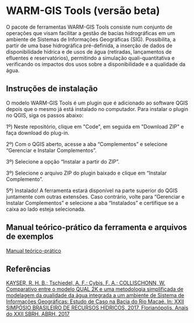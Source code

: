 # WARM-GIS Tools (versão beta)
 
O pacote de ferramentas WARM-GIS Tools consiste num conjunto de operações que visam facilitar a gestão de bacias hidrográficas em um ambiente de Sistemas de Informações Geográficas (SIG). Possibilita, a partir de uma base hidrográfica pré-definida, a inserção de dados de disponibilidade hídrica e de usos de água (retiradas, lançamentos de efluentes e reservatórios), permitindo a simulação quali-quantitativa e verificando os impactos dos usos sobre a disponibilidade e a qualidade da água. 

## Instruções de instalação

O modelo WARM-GIS Tools é um plugin que é adicionado ao software QGIS depois que o mesmo já está instalado no computador. Para instalar o plugin no QGIS, siga os passos abaixo:

1º) Neste repositório, clique em "Code", em seguida em "Download ZIP" e faça download do plug-in.

2º) Com o QGIS aberto, acesse a aba “Complementos” e selecione “Gerenciar e Instalar Complementos”.

3º) Selecione a opção “Instalar a partir do ZIP”.

3º) Selecione o arquivo ZIP do plugin baixado e clique em “Instalar Complemento”.

5º) Instalado! A ferramenta estará disponível na parte superior do QGIS juntamente com outras extensões. Caso contrário, volte para “Gerenciar e Instalar Complementos” e selecione a aba “Instalados” e certifique se a caixa ao lado esteja selecionada.


## Manual teórico-prático da ferramenta e arquivos de exemplos
[Manual teórico-prático](https://github.com/rafaelkayser/WARM-GIS_Tools/tree/main/manual)

## Referências

[KAYSER, R. H. B.; Tschiedel, A. F.; Cybis, F. A.; COLLISCHONN, W. Comparativo entre o modelo QUAL 2K e uma metodologia simplificada de modelagem da qualidade da água integrada a um ambiente de Sistema de Informações Geográficas: Estudo de Caso na Bacia do Rio Macaé. In: XXII SIMPÓSIO BRASILEIRO DE RECURSOS HÍDRICOS, 2017, Florianópolis. Anais do XXII SBRH. ABRH, 2017](https://www.researchgate.net/publication/322603357_COMPARATIVO_ENTRE_O_MODELO_QUAL2K_E_UMA_METODOLOGIA_SIMPLIFICADA_DE_MODELAGEM_DA_QUALIDADE_DA_AGUA_INTEGRADA_A_UM_AMBIENTE_DE_SISTEMA_DE_INFORMACOES_GEOGRAFICAS_ESTUDO_DE_CASO_NA_BACIA_DO_RIO_MACAE)


